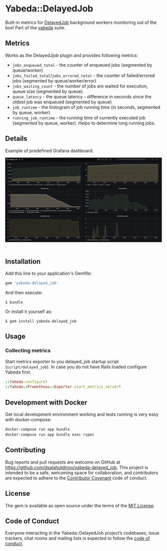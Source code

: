 # Yabeda::DelayedJob

Built-in metrics for [DelayedJob](https://github.com/collectiveidea/delayed_job) background workers monitoring out of the box! Part of the [yabeda](https://github.com/yabeda-rb/yabeda) suite.


## Metrics

Works as the DelayedJjob plugin and provides following metrics:
 - `jobs_enqueued_total` - the counter of enqueued jobs (segmented by queue/worker)
 - `jobs_failed_total`/`jobs_errored_total` - the counter of failed/errored jobs (segmented by queue/worker/error)
 - `jobs_waiting_count` - the number of jobs are waited for execution, queue size (segmented by queue).
 - `queue_latency` - the queue latency - difference in seconds since the oldest job was enqueued (segmented by queue)
 - `job_runtime` - the histogram of job running time (in seconds, segmented by queue, worker)
 - `running_job_runtime` - the running time of currently executed job (segmented by queue, worker). Helps to determine long running jobs.

## Details

Example of predefined Grafana dashboard.


![Yabeda::DelayedJob Grafana Dashboard](docs/yabeda-delayed_job-grafana.png).


## Installation

Add this line to your application's Gemfile:

```ruby
gem 'yabeda-delayed_job'
```

And then execute:

    $ bundle

Or install it yourself as:

    $ gem install yabeda-delayed_job

## Usage

### Collecting metrics

Start metrics exporter to you delayed_job startup script (`script/delayed_job`). In case you do not have Rails loaded configure Yabeda first:

```ruby
::Yabeda.configure!
::Yabeda::Prometheus::Exporter.start_metrics_server!
```

## Development with Docker

Get local development environment working and tests running is very easy with docker-compose:
```bash
docker-compose run app bundle
docker-compose run app bundle exec rspec
```

## Contributing

Bug reports and pull requests are welcome on GitHub at https://github.com/dsalahutdinov/yabeda-delayed_job. This project is intended to be a safe, welcoming space for collaboration, and contributors are expected to adhere to the [Contributor Covenant](http://contributor-covenant.org) code of conduct.

## License

The gem is available as open source under the terms of the [MIT License](https://opensource.org/licenses/MIT).

## Code of Conduct

Everyone interacting in the Yabeda::DelayedJob project’s codebases, issue trackers, chat rooms and mailing lists is expected to follow the [code of conduct](https://github.com/[USERNAME]/yabeda-delayed_job/blob/master/CODE_OF_CONDUCT.md).
